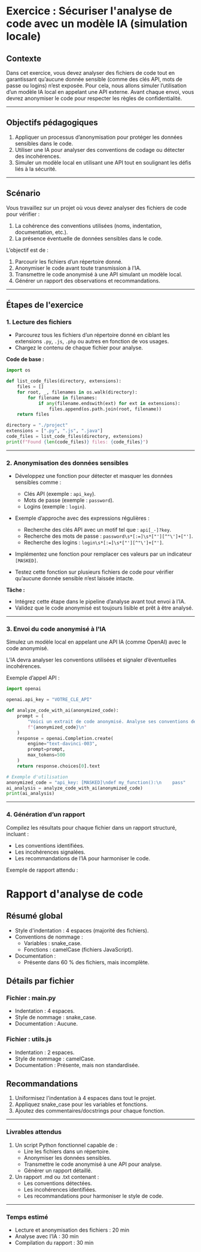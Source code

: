 # **Exercice : Sécuriser l'analyse de code avec un modèle IA (simulation locale)**

## **Contexte**
Dans cet exercice, vous devez analyser des fichiers de code tout en garantissant qu’aucune donnée sensible (comme des clés API, mots de passe ou logins) n’est exposée. Pour cela, nous allons simuler l’utilisation d’un modèle IA local en appelant une API externe. Avant chaque envoi, vous devrez anonymiser le code pour respecter les règles de confidentialité.

---

## **Objectifs pédagogiques**
1. Appliquer un processus d’anonymisation pour protéger les données sensibles dans le code.
2. Utiliser une IA pour analyser des conventions de codage ou détecter des incohérences.
3. Simuler un modèle local en utilisant une API tout en soulignant les défis liés à la sécurité.

---

## **Scénario**
Vous travaillez sur un projet où vous devez analyser des fichiers de code pour vérifier :
1. La cohérence des conventions utilisées (noms, indentation, documentation, etc.).
2. La présence éventuelle de données sensibles dans le code.

L’objectif est de :
1. Parcourir les fichiers d’un répertoire donné.
2. Anonymiser le code avant toute transmission à l’IA.
3. Transmettre le code anonymisé à une API simulant un modèle local.
4. Générer un rapport des observations et recommandations.

---

## **Étapes de l'exercice**

### **1. Lecture des fichiers**
- Parcourez tous les fichiers d’un répertoire donné en ciblant les extensions `.py`, `.js`, `.php` ou autres en fonction de vos usages.
- Chargez le contenu de chaque fichier pour analyse.

**Code de base :**
```python
import os

def list_code_files(directory, extensions):
    files = []
    for root, _, filenames in os.walk(directory):
        for filename in filenames:
            if any(filename.endswith(ext) for ext in extensions):
                files.append(os.path.join(root, filename))
    return files

directory = "./project"
extensions = [".py", ".js", ".java"]
code_files = list_code_files(directory, extensions)
print(f"Found {len(code_files)} files: {code_files}")

```
---

### **2. Anonymisation des données sensibles**
- Développez une fonction pour détecter et masquer les données sensibles comme :
  - Clés API (exemple : `api_key`).
  - Mots de passe (exemple : `password`).
  - Logins (exemple : `login`).

- Exemple d’approche avec des expressions régulières :
  - Recherche des clés API avec un motif tel que : `api[_-]?key`.
  - Recherche des mots de passe : `password\s*[:=]\s*["'][^"\']+["']`.
  - Recherche des logins : `login\s*[:=]\s*["'][^"\']+["']`.

- Implémentez une fonction pour remplacer ces valeurs par un indicateur `[MASKED]`.
- Testez cette fonction sur plusieurs fichiers de code pour vérifier qu’aucune donnée sensible n’est laissée intacte.

**Tâche :**
- Intégrez cette étape dans le pipeline d’analyse avant tout envoi à l’IA.
- Validez que le code anonymisé est toujours lisible et prêt à être analysé.

---
### 3. Envoi du code anonymisé à l'IA
Simulez un modèle local en appelant une API IA (comme OpenAI) avec le code anonymisé.

L’IA devra analyser les conventions utilisées et signaler d’éventuelles incohérences.

Exemple d’appel API :
```python
import openai

openai.api_key = "VOTRE_CLE_API"

def analyze_code_with_ai(anonymized_code):
    prompt = (
        "Voici un extrait de code anonymisé. Analyse ses conventions de style et identifie les incohérences :\n"
        f"{anonymized_code}\n"
    )
    response = openai.Completion.create(
        engine="text-davinci-003",
        prompt=prompt,
        max_tokens=500
    )
    return response.choices[0].text

# Exemple d'utilisation
anonymized_code = "api_key: [MASKED]\ndef my_function():\n    pass"
ai_analysis = analyze_code_with_ai(anonymized_code)
print(ai_analysis)
```

---

### 4. Génération d’un rapport
Compilez les résultats pour chaque fichier dans un rapport structuré, incluant :

- Les conventions identifiées.
- Les incohérences signalées.
- Les recommandations de l’IA pour harmoniser le code.

Exemple de rapport attendu :

# Rapport d'analyse de code

## Résumé global
- Style d'indentation : 4 espaces (majorité des fichiers).
- Conventions de nommage :
  - Variables : snake_case.
  - Fonctions : camelCase (fichiers JavaScript).
- Documentation :
  - Présente dans 60 % des fichiers, mais incomplète.

## Détails par fichier
### Fichier : main.py
- Indentation : 4 espaces.
- Style de nommage : snake_case.
- Documentation : Aucune.

### Fichier : utils.js
- Indentation : 2 espaces.
- Style de nommage : camelCase.
- Documentation : Présente, mais non standardisée.

## Recommandations
1. Uniformisez l'indentation à 4 espaces dans tout le projet.
2. Appliquez snake_case pour les variables et fonctions.
3. Ajoutez des commentaires/docstrings pour chaque fonction.

---

### Livrables attendus
1. Un script Python fonctionnel capable de :
    - Lire les fichiers dans un répertoire.
    - Anonymiser les données sensibles.
    - Transmettre le code anonymisé à une API pour analyse.
    - Générer un rapport détaillé.
2. Un rapport .md ou .txt contenant :
    - Les conventions détectées.
    - Les incohérences identifiées.
    - Les recommandations pour harmoniser le style de code.

---

### Temps estimé
- Lecture et anonymisation des fichiers : 20 min
- Analyse avec l’IA : 30 min
- Compilation du rapport : 30 min